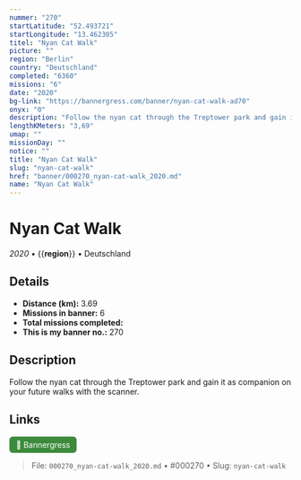 ```yaml
---
nummer: "270"
startLatitude: "52.493721"
startLongitude: "13.462305"
titel: "Nyan Cat Walk"
picture: ""
region: "Berlin"
country: "Deutschland"
completed: "6360"
missions: "6"
date: "2020"
bg-link: "https://bannergress.com/banner/nyan-cat-walk-ad70"
onyx: "0"
description: "Follow the nyan cat through the Treptower park and gain it as companion on your future walks with the scanner."
lengthKMeters: "3,69"
umap: ""
missionDay: ""
notice: ""
title: "Nyan Cat Walk"
slug: "nyan-cat-walk"
href: "banner/000270_nyan-cat-walk_2020.md"
name: "Nyan Cat Walk"
---
```

# Nyan Cat Walk

*2020* • {{__region__}} • Deutschland





## Details
- **Distance (km):** 3.69
- **Missions in banner:** 6
- **Total missions completed:** 
- **This is my banner no.:** 270



## Description
Follow the nyan cat through the Treptower park and gain it as companion on your future walks with the scanner.



## Links
<a href="https://bannergress.com/banner/nyan-cat-walk-ad70" target="_blank" style="display:inline-block;margin-right:8px;padding:6px 12px;background:#3c8b3c;color:#fff;text-decoration:none;border-radius:6px;">🔗 Bannergress</a>



> File: `000270_nyan-cat-walk_2020.md` • #000270 • Slug: `nyan-cat-walk`
